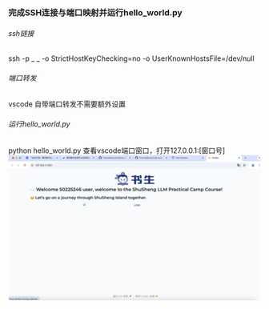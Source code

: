 ### 完成SSH连接与端口映射并运行hello_world.py
###### ssh链接
ssh -p _ _ -o StrictHostKeyChecking=no -o UserKnownHostsFile=/dev/null

###### 端口转发
vscode 自带端口转发不需要额外设置

###### 运行hello_world.py
python hello_world.py
查看vscode端口窗口，打开127.0.0.1:[窗口号]
![](L0G1000/000.png)